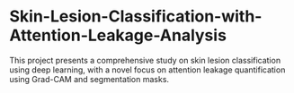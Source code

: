 # Skin-Lesion-Classification-with-Attention-Leakage-Analysis
This project presents a comprehensive study on skin lesion classification using deep learning, with a novel focus on attention leakage quantification using Grad-CAM and segmentation masks.
